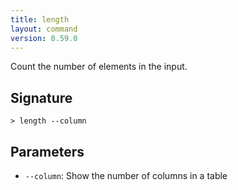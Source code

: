 ```yaml
---
title: length
layout: command
version: 0.59.0
---
```


Count the number of elements in the input.

## Signature

```> length --column```

## Parameters

 -  `--column`: Show the number of columns in a table

